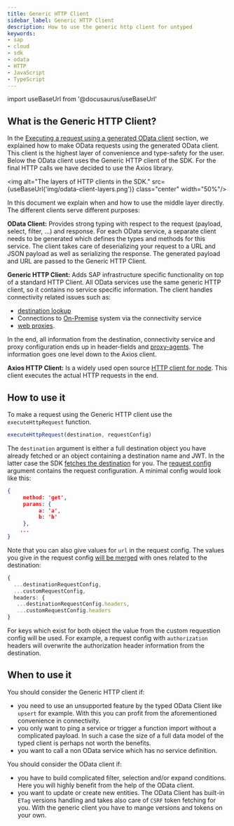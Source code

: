 ```yaml
---
title: Generic HTTP Client
sidebar_label: Generic HTTP Client
description: How to use the generic http client for untyped  
keywords:
- sap
- cloud
- sdk
- odata
- HTTP
- JavaScript
- TypeScript
---
```


import useBaseUrl from '@docusaurus/useBaseUrl'

## What is the Generic HTTP Client?

In the [Executing a request using a generated OData client](./execute-odata-request.mdx) section, we explained how to make OData requests using the generated OData client.
This client is the highest layer of convenience and type-safety for the user.
Below the OData client uses the Generic HTTP client of the SDK.
For the final HTTP calls we have decided to use the Axios library.

<img alt="The layers of HTTP clients in the SDK." src={useBaseUrl('img/odata-client-layers.png')} class="center" width="50%"/>

In this document we explain when and how to use the middle layer directly.
The different clients serve different purposes:

**OData Client:** Provides strong typing with respect to the request (payload, select, filter, ...) and response. 
For each OData service, a separate client needs to be generated which defines the types and methods for this service.
The client takes care of deserializing your request to a URL and JSON payload as well as serializing the response.
The generated payload and URL are passed to the Generic HTTP Client.

**Generic HTTP Client:** Adds SAP infrastructure specific functionality on top of a standard HTTP Client.
All OData services use the same generic HTTP client, so it contains no service specific information.
The client handles connectivity related issues such as:
- [destination lookup](../connectivity/destination.md) 
- Connections to [On-Premise](../connectivity/on-premise.md)  system via the connectivity service 
- [web proxies](../connectivity/proxy.md).

In the end, all information from the destination, connectivity service and proxy configuration ends up in header-fields and [proxy-agents](https://www.npmjs.com/package/proxy-agent).
The information goes one level down to the Axios client.

**Axios HTTP Client:**  Is a widely used open source [HTTP client for node](https://www.npmjs.com/package/axios). 
This client executes the actual HTTP requests in the end.
 
## How to use it

To make a request using the Generic HTTP client use the `executeHttpRequest` function.

```ts
executeHttpRequest(destination, requestConfig)
```

The `destination` argument is either a full destination object you have already fetched or an object containing a destination name and JWT.
In the latter case the SDK [fetches the destination](../connectivity/destination.md) for you.
The [request config](https://sap.github.io/cloud-sdk/api/1.28.1/interfaces/sap_cloud_sdk_core.httprequestconfig) argument contains the request configuration. 
A minimal config would look like this:
```JSON
{
     method: 'get',
     params: {
          a: 'a',
          b: 'b'
     },
    ...
}
```

Note that you can also give values for `url` in the request config. 
The values you give in the request config [will be merged](https://github.com/SAP/cloud-sdk/blob/master/packages/core/src/http-client/http-client.ts#L136-L148) with ones related to the destination:
```ts
{
  ...destinationRequestConfig,
  ...customRequestConfig,
  headers: {
   ...destinationRequestConfig.headers,
   ...customRequestConfig.headers
}
```
For keys which exist for both object the value from the custom requestion config will be used.
For example, a request config with `authorization` headers will overwrite the authorization header information from the destination.

## When to use it

You should consider the Generic HTTP client if:
- you need to use an unsupported feature by the typed OData Client like `upsert` for example. 
With this you can profit from the aforementioned convenience in connectivity.
- you only want to ping a service or trigger a function import without a complicated payload. 
In such a case the size of a full data model of the typed client is perhaps not worth the benefits. 
- you want to call a non OData service which has no service definition.

You should consider the OData client if:
- you have to build complicated filter, selection and/or expand conditions. 
Here you will highly benefit from the help of the OData client.
- you want to update or create new entities. 
The OData Client has built-in `ETag` versions handling and takes also care of `CSRF` token fetching for you. 
With the generic client you have to mange versions and tokens on your own.
